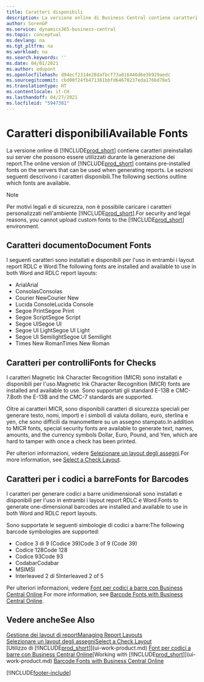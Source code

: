 ```yaml
---
title: Caratteri disponibili
description: La versione online di Business Central contiene caratteri preinstallati sui server che possono essere utilizzati durante la generazione dei report.
author: SorenGP
ms.service: dynamics365-business-central
ms.topic: conceptual
ms.devlang: na
ms.tgt_pltfrm: na
ms.workload: na
ms.search.keywords: ''
ms.date: 04/01/2021
ms.author: edupont
ms.openlocfilehash: d94ecf2314e28dafbcf73a816446d6e3b929aedc
ms.sourcegitcommit: cbd00f24fb471381bbfd64670237eda176bd78e5
ms.translationtype: HT
ms.contentlocale: it-CH
ms.lasthandoff: 04/27/2021
ms.locfileid: "5947381"
---
```

# <a name="available-fonts"></a><span data-ttu-id="2430f-103">Caratteri disponibili</span><span class="sxs-lookup"><span data-stu-id="2430f-103">Available Fonts</span></span>

<span data-ttu-id="2430f-104">La versione online di [!INCLUDE[prod_short](includes/prod_short.md)] contiene caratteri preinstallati sui server che possono essere utilizzati durante la generazione dei report.</span><span class="sxs-lookup"><span data-stu-id="2430f-104">The online version of [!INCLUDE[prod_short](includes/prod_short.md)] contains pre-installed fonts on the servers that can be used when generating reports.</span></span> <span data-ttu-id="2430f-105">Le sezioni seguenti descrivono i caratteri disponibili.</span><span class="sxs-lookup"><span data-stu-id="2430f-105">The following sections outline which fonts are available.</span></span>

> [!NOTE]
> <span data-ttu-id="2430f-106">Per motivi legali e di sicurezza, non è possibile caricare i caratteri personalizzati nell'ambiente [!INCLUDE[prod_short](includes/prod_short.md)].</span><span class="sxs-lookup"><span data-stu-id="2430f-106">For security and legal reasons, you cannot upload custom fonts to the [!INCLUDE[prod_short](includes/prod_short.md)] environment.</span></span>

## <a name="document-fonts"></a><span data-ttu-id="2430f-107">Caratteri documento</span><span class="sxs-lookup"><span data-stu-id="2430f-107">Document Fonts</span></span>

<span data-ttu-id="2430f-108">I seguenti caratteri sono installati e disponibili per l'uso in entrambi i layout report RDLC e Word:</span><span class="sxs-lookup"><span data-stu-id="2430f-108">The following fonts are installed and available to use in both Word and RDLC report layouts:</span></span>

* <span data-ttu-id="2430f-109">Arial</span><span class="sxs-lookup"><span data-stu-id="2430f-109">Arial</span></span>
* <span data-ttu-id="2430f-110">Consolas</span><span class="sxs-lookup"><span data-stu-id="2430f-110">Consolas</span></span>
* <span data-ttu-id="2430f-111">Courier New</span><span class="sxs-lookup"><span data-stu-id="2430f-111">Courier New</span></span>
* <span data-ttu-id="2430f-112">Lucida Console</span><span class="sxs-lookup"><span data-stu-id="2430f-112">Lucida Console</span></span>
* <span data-ttu-id="2430f-113">Segoe Print</span><span class="sxs-lookup"><span data-stu-id="2430f-113">Segoe Print</span></span>
* <span data-ttu-id="2430f-114">Segoe Script</span><span class="sxs-lookup"><span data-stu-id="2430f-114">Segoe Script</span></span>
* <span data-ttu-id="2430f-115">Segoe UI</span><span class="sxs-lookup"><span data-stu-id="2430f-115">Segoe UI</span></span>
* <span data-ttu-id="2430f-116">Segoe UI Light</span><span class="sxs-lookup"><span data-stu-id="2430f-116">Segoe UI Light</span></span>
* <span data-ttu-id="2430f-117">Segoe UI Semilight</span><span class="sxs-lookup"><span data-stu-id="2430f-117">Segoe UI Semilight</span></span>
* <span data-ttu-id="2430f-118">Times New Roman</span><span class="sxs-lookup"><span data-stu-id="2430f-118">Times New Roman</span></span>

## <a name="fonts-for-checks"></a><span data-ttu-id="2430f-119">Caratteri per controlli</span><span class="sxs-lookup"><span data-stu-id="2430f-119">Fonts for Checks</span></span>

<span data-ttu-id="2430f-120">I caratteri Magnetic Ink Character Recognition (MICR) sono installati e disponibili per l'uso.</span><span class="sxs-lookup"><span data-stu-id="2430f-120">Magnetic Ink Character Recognition (MICR) fonts are installed and available to use.</span></span> <span data-ttu-id="2430f-121">Sono supportati gli standard E-13B e CMC-7.</span><span class="sxs-lookup"><span data-stu-id="2430f-121">Both the E-13B and the CMC-7 standards are supported.</span></span>  

<span data-ttu-id="2430f-122">Oltre ai caratteri MICR, sono disponibili caratteri di sicurezza speciali per generare testo, nomi, importi e i simboli di valuta dollaro, euro, sterlina e yen, che sono difficili da manomettere su un assegno stampato.</span><span class="sxs-lookup"><span data-stu-id="2430f-122">In addition to MICR fonts, special security fonts are available to generate text, names, amounts, and the currency symbols Dollar, Euro, Pound, and Yen, which are hard to tamper with once a check has been printed.</span></span>  

<span data-ttu-id="2430f-123">Per ulteriori informazioni, vedere [Selezionare un layout degli assegni](finance-how-define-check-layouts.md).</span><span class="sxs-lookup"><span data-stu-id="2430f-123">For more information, see [Select a Check Layout](finance-how-define-check-layouts.md).</span></span>  

## <a name="fonts-for-barcodes"></a><span data-ttu-id="2430f-124">Caratteri per i codici a barre</span><span class="sxs-lookup"><span data-stu-id="2430f-124">Fonts for Barcodes</span></span>
<span data-ttu-id="2430f-125">I caratteri per generare codici a barre unidimensionali sono installati e disponibili per l'uso in entrambi i layout report RDLC e Word.</span><span class="sxs-lookup"><span data-stu-id="2430f-125">Fonts to generate one-dimensional barcodes are installed and available to use in both Word and RDLC report layouts.</span></span>

<span data-ttu-id="2430f-126">Sono supportate le seguenti simbologie di codici a barre:</span><span class="sxs-lookup"><span data-stu-id="2430f-126">The following barcode symbologies are supported:</span></span>
* <span data-ttu-id="2430f-127">Codice 3 di 9 (Codice 39)</span><span class="sxs-lookup"><span data-stu-id="2430f-127">Code 3 of 9 (Code 39)</span></span>
* <span data-ttu-id="2430f-128">Codice 128</span><span class="sxs-lookup"><span data-stu-id="2430f-128">Code 128</span></span>
* <span data-ttu-id="2430f-129">Codice 93</span><span class="sxs-lookup"><span data-stu-id="2430f-129">Code 93</span></span>
* <span data-ttu-id="2430f-130">Codabar</span><span class="sxs-lookup"><span data-stu-id="2430f-130">Codabar</span></span>
* <span data-ttu-id="2430f-131">MSI</span><span class="sxs-lookup"><span data-stu-id="2430f-131">MSI</span></span>
* <span data-ttu-id="2430f-132">Interleaved 2 di 5</span><span class="sxs-lookup"><span data-stu-id="2430f-132">Interleaved 2 of 5</span></span>

<span data-ttu-id="2430f-133">Per ulteriori informazioni, vedere [Font per codici a barre con Business Central Online](/dynamics365/business-central/dev-itpro/developer/devenv-report-barcode-fonts).</span><span class="sxs-lookup"><span data-stu-id="2430f-133">For more information, see [Barcode Fonts with Business Central Online](/dynamics365/business-central/dev-itpro/developer/devenv-report-barcode-fonts).</span></span>

## <a name="see-also"></a><span data-ttu-id="2430f-134">Vedere anche</span><span class="sxs-lookup"><span data-stu-id="2430f-134">See Also</span></span>

[<span data-ttu-id="2430f-135">Gestione dei layout di report</span><span class="sxs-lookup"><span data-stu-id="2430f-135">Managing Report Layouts</span></span>](ui-manage-report-layouts.md)  
[<span data-ttu-id="2430f-136">Selezionare un layout degli assegni</span><span class="sxs-lookup"><span data-stu-id="2430f-136">Select a Check Layout</span></span>](finance-how-define-check-layouts.md)  
<span data-ttu-id="2430f-137">[Utilizzo di [!INCLUDE[prod_short](includes/prod_short.md)]](ui-work-product.md)
[Font per codici a barre con Business Central Online](/dynamics365/business-central/dev-itpro/developer/devenv-report-barcode-fonts.md)</span><span class="sxs-lookup"><span data-stu-id="2430f-137">[Working with [!INCLUDE[prod_short](includes/prod_short.md)]](ui-work-product.md)
[Barcode Fonts with Business Central Online](/dynamics365/business-central/dev-itpro/developer/devenv-report-barcode-fonts.md)</span></span>

[!INCLUDE[footer-include](includes/footer-banner.md)]
